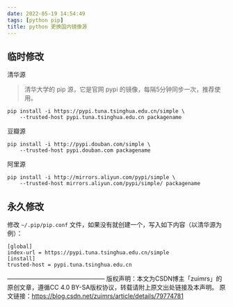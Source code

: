 ```yaml
---
date: 2022-05-19 14:54:49
tags: [python pip]
title: python 更换国内镜像源
---
```


## 临时修改

清华源

> 清华大学的 pip 源，它是官网 pypi 的镜像，每隔5分钟同步一次，推荐使用。

```shell
pip install -i https://pypi.tuna.tsinghua.edu.cn/simple \
    --trusted-host pypi.tuna.tsinghua.edu.cn packagename
```



豆瓣源

```shell
pip install -i http://pypi.douban.com/simple \
    --trusted-host pypi.douban.com packagename
```


阿里源

```shell
pip install -i http://mirrors.aliyun.com/pypi/simple \
    --trusted-host mirrors.aliyun.com/pypi/simple/ packagename
```



## 永久修改

修改 `~/.pip/pip.conf` 文件，如果没有就创建一个，写入如下内容（以清华源为例）：

```shell
[global]
index-url = https://pypi.tuna.tsinghua.edu.cn/simple
[install]
trusted-host = pypi.tuna.tsinghua.edu.cn
```



————————————————
版权声明：本文为CSDN博主「zuimrs」的原创文章，遵循CC 4.0 BY-SA版权协议，转载请附上原文出处链接及本声明。
原文链接：https://blog.csdn.net/zuimrs/article/details/79774781

